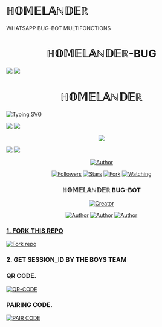 
# ℍ𝕆𝕄𝔼𝕃𝔸ℕ𝔻𝔼ℝ
WHATSAPP BUG-BOT MULTIFONCTIONS 
<h1 align="center"> ℍ𝕆𝕄𝔼𝕃𝔸ℕ𝔻𝔼ℝ-BUG </h1> 

<a><img src='https://i.imgur.com/LyHic3i.gif'/></a>
<a><img src='https://i.imgur.com/LyHic3i.gif'/></a>

<h1 align="center"> ℍ𝕆𝕄𝔼𝕃𝔸ℕ𝔻𝔼ℝ </h1>

<a href="https://git.io/typing-svg"><img src="[![Typing SVG](https://readme-typing-svg.demolab.com?font=Fira+Code&duration=4000&pause=1000&color=F70000&width=435&lines=%E2%84%8D%F0%9D%95%86%F0%9D%95%84%F0%9D%94%BC%F0%9D%95%83%F0%9D%94%B8%E2%84%95%F0%9D%94%BB%F0%9D%94%BC%E2%84%9D+BUG+BOT....;I'm+Stronger.;I'm+Smarter.;+I'm+Better.;+I+Am+Better!)](https://git.io/typing-svg)" alt="Typing SVG" /></a>
  </p>
<a><img src='https://i.imgur.com/LyHic3i.gif'/></a>
<a><img src='https://i.imgur.com/LyHic3i.gif'/></a>
<p align="center"> 
<img src="https://carder.top/imagens/1739057569321-92269572.jpg" />
<p/>
<a><img src='https://i.imgur.com/LyHic3i.gif'/></a>
<a><img src='https://i.imgur.com/LyHic3i.gif'/></a>
  
<p align="center">
<a href="https://github.com/Alp24ni"><img title="Author" src="https://img.shields.io/badge/ℍ𝕆𝕄𝔼𝕃𝔸ℕ𝔻𝔼ℝ-Bot-black?style=for-the-badge&logo=whatsApp"></a>
<p/>
<p align="center">
<a href="https://github.com/Alp24ni?tab=followers"><img title="Followers" src="https://img.shields.io/github/followers/Alp24ni?label=Followers&style=social"></a>
<a href="https://github.com/Alp24ni/SASAKI-MD/stargazers/"><img title="Stars" src="https://img.shields.io/github/stars/Alp24ni/SASAKI-MD?&style=social"></a>
<a href="https://github.com/Alp24ni/SASAKI-MD/network/members"><img title="Fork" src="https://img.shields.io/github/forks/Alp24ni/SASAKI-MD?style=social"></a>
<a href="https://github.com/Alp24ni/SASAKI-MD/watchers"><img title="Watching" src="https://img.shields.io/github/watchers/Alp24ni/SASAKI-MD?label=Watching&style=social"></a>
</p>

<h3 align="center">ℍ𝕆𝕄𝔼𝕃𝔸ℕ𝔻𝔼ℝ BUG-BOT</h3>
<p align="center">
<a href="#"><img title="Creator" src="https://img.shields.io/badge/Creator-TEAMS ℍ𝕆𝕄𝔼𝕃𝔸ℕ𝔻𝔼ℝ-_TECH-red.svg?style=for-the-badge&logo=github"></a>
</a>
</p>
<p align="center">
<a href="https://github.com/Alp24ni"><img title="Author" src="https://img.shields.io/badge/ℍ𝕆𝕄𝔼𝕃𝔸ℕ𝔻𝔼ℝ-black?style=for-the-badge&logo=Github"></a> <a href="https://chat.whatsapp.com/IdB2EfQiNlKBekQrigN9m9"><img title="Author" src="https://img.shields.io/badge/CHANNEL-black?style=for-the-badge&logo=whatsapp"></a> <a href="https://wa.me/242069820573"><img title="Author" src="https://img.shields.io/badge/CHAT US-black?style=for-the-badge&logo=whatsapp">
<p/>
  
### 1. FORK THIS REPO

<a href='https://github.com/UNKOWNJIN/UNKNOWN-MD/fork' target="_blank"><img alt='Fork repo' src='https://img.shields.io/badge/Fork This Repo-blue?style=for-the-badge&logo=git&logoColor=white'/></a>
<p align="center">

### 2. GET SESSION_ID BY THE BOYS TEAM

### QR CODE.
<a href='https://web-qr-64jj.onrender.com/' target="_blank"><img alt='QR-CODE' src='https://img.shields.io/badge/QR-CODE-Purple?style=for-the-badge&logo=git&logoColor=purple'/></a>
<p align="center">

### PAIRING CODE.
<a href='https://sasaki-md-v2-paire-87pj.onrender.com/' target="_blank"><img alt='PAIR CODE' src='https://img.shields.io/badge/PAIRING-CODE-Red?style=for-the-badge&logo=git&logoColor=white'/></a>
<p align="center">
